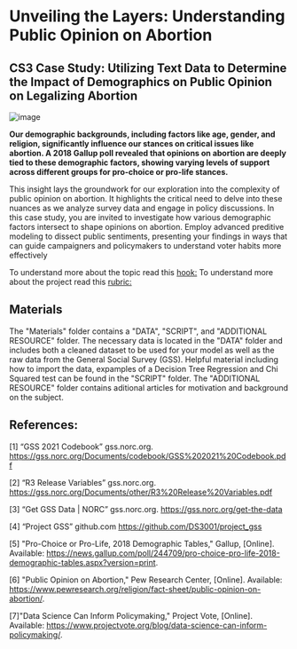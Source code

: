 # Unveiling the Layers: Understanding Public Opinion on Abortion
## CS3 Case Study: Utilizing Text Data to Determine the Impact of Demographics on Public Opinion on Legalizing Abortion

![image](https://github.com/katedriebe/CaseStudyCreate/assets/142850928/88691fbd-c9a9-495a-a478-717216e68574)

__Our demographic backgrounds, including factors like age, gender, and religion, significantly influence our stances on critical issues like abortion. A 2018 Gallup poll revealed that opinions on abortion are deeply tied to these demographic factors, showing varying levels of support across different groups for pro-choice or pro-life stances.__

This insight lays the groundwork for our exploration into the complexity of public opinion on abortion. It highlights the critical need to delve into these nuances as we analyze survey data and engage in policy discussions. In this case study, you are invited to investigate how various demographic factors intersect to shape opinions on abortion. Employ advanced preditive modeling to dissect public sentiments, presenting your findings in ways that can guide campaigners and policymakers to understand voter habits more effectively

To understand more about the topic read this [hook:](https://github.com/katedriebe/CaseStudyCreate/blob/main/CS3_HookPublicOpinionOnAbortion.pdf)
To understand more about the project read this [rubric:](https://github.com/katedriebe/CaseStudyCreate)

## Materials 
The "Materials" folder contains a "DATA", "SCRIPT", and "ADDITIONAL RESOURCE" folder. 
The necessary data is located in the "DATA" folder and includes both a cleaned dataset to be used for your model as well as the raw data from the General Social Survey (GSS). Helpful material including how to import the data, expamples of a Decision Tree Regression and Chi Squared test can be found in the "SCRIPT" folder. The "ADDITIONAL RESOURCE" folder contains aditional articles for motivation and background on the subject. 

## References:

[1] “GSS 2021 Codebook” gss.norc.org. https://gss.norc.org/Documents/codebook/GSS%202021%20Codebook.pdf

[2] “R3 Release Variables” gss.norc.org. https://gss.norc.org/Documents/other/R3%20Release%20Variables.pdf

[3] “Get GSS Data | NORC” gss.norc.org. https://gss.norc.org/get-the-data

[4] “Project GSS” github.com https://github.com/DS3001/project_gss

[5] "Pro-Choice or Pro-Life, 2018 Demographic Tables," Gallup, [Online]. Available: https://news.gallup.com/poll/244709/pro-choice-pro-life-2018-demographic-tables.aspx?version=print.

[6] "Public Opinion on Abortion," Pew Research Center, [Online]. Available: https://www.pewresearch.org/religion/fact-sheet/public-opinion-on-abortion/.

[7]"Data Science Can Inform Policymaking," Project Vote, [Online]. Available: https://www.projectvote.org/blog/data-science-can-inform-policymaking/. 
